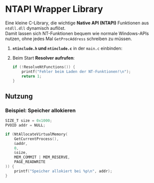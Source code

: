 # NTAPI Wrapper Library

Eine kleine C-Library, die wichtige **Native API (NTAPI)** Funktionen aus `ntdll.dll` dynamisch auflöst.  
Damit lassen sich NT-Funktionen bequem wie normale Windows-APIs nutzen, ohne jedes Mal `GetProcAddress` schreiben zu müssen.

1. **`ntinclude.h` und `ntinclude.c`** in der `main.c` einbinden:  

2. Beim Start **Resolver aufrufen**:  

   ```c
   if (!ResolveNtFunctions()) {
       printf("Fehler beim Laden der NT-Funktionen!\n");
       return 1;
   }
   ```

## Nutzung

### Beispiel: Speicher allokieren

```c
SIZE_T size = 0x1000;
PVOID addr = NULL;

if (NtAllocateVirtualMemory(
    GetCurrentProcess(),
    &addr,
    0,
    &size,
    MEM_COMMIT | MEM_RESERVE,
    PAGE_READWRITE
)) {
    printf("Speicher allokiert bei %p\n", addr);
}
```

  
